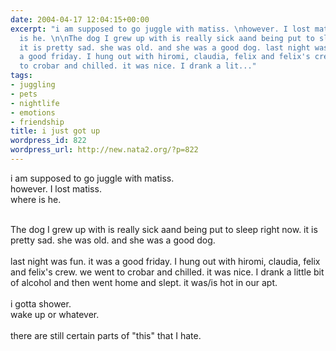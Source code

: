 ```yaml
---
date: 2004-04-17 12:04:15+00:00
excerpt: "i am supposed to go juggle with matiss. \nhowever. I lost matiss. \nwhere
  is he. \n\nThe dog I grew up with is really sick aand being put to sleep right now.
  it is pretty sad. she was old. and she was a good dog. last night was fun. it was
  a good friday. I hung out with hiromi, claudia, felix and felix's crew. we went
  to crobar and chilled. it was nice. I drank a lit..."
tags:
- juggling
- pets
- nightlife
- emotions
- friendship
title: i just got up
wordpress_id: 822
wordpress_url: http://new.nata2.org/?p=822
---
```


i am supposed to go juggle with matiss. <br/>
however. I lost matiss. <br/>
where is he. <br/><br/>

The dog I grew up with is really sick aand being put to sleep right now. it is pretty sad. she was old. and she was a good dog. <Br><br/>last night was fun. it was a good friday. I hung out with hiromi, claudia, felix and felix's crew. we went to crobar and chilled. it was nice. I drank a little bit of alcohol and then went home and slept. it was/is hot in our apt. <Br><br/>i gotta shower.<br/>wake up or whatever.<br/><br/>there are still certain parts of "this" that I hate.